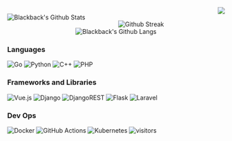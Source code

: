 <img align='right' src='https://github.com/Blackbackofficial/Blackbackofficial/raw/main/img/Iam.gif'>

<!--
how to make this gif ?

I made my with vue 
Then i recorded my screen to gif on Mac with Quicktime and https://gist.github.com/tskaggs/6394639
-->

<div style="float: left; width: 49%; padding: 15px 0px 0px 0px;">
    <img style="padding 10px;" alt="Blackback's Github Stats" src="https://github-readme-stats.vercel.app/api?username=Blackbackofficial&show_icons=true&theme=material-palenight"/>
</div>
<div style="float: right; width: 49%; padding: 15px 0px 0px 0px;">
    <img alt="Github Streak" src="http://github-readme-streak-stats.herokuapp.com?user=Blackbackofficial&theme=material-palenight"/>
</div>

<div style="padding: 0px 0px 0px;">
    <p align="center" style="margin-left: auto;margin-right: auto; width: 48%;"><img alt="Blackback's Github Langs" src="https://github-readme-stats.vercel.app/api/top-langs/?username=Blackbackofficial&hide_border=false&layout=compact&theme=material-palenight"/></p>
</div>


### Languages

![Go](https://img.shields.io/badge/go-%2300ADD8.svg?&style=for-the-badge&logo=go&logoColor=white)
![Python](https://img.shields.io/badge/python-%2314354C.svg?&style=for-the-badge&logo=python&logoColor=white)
![C++](https://img.shields.io/badge/c++-%2300599C.svg?&style=for-the-badge&logo=c%2B%2B&ogoColor=white)
![PHP](https://img.shields.io/badge/php-%23777BB4.svg?style=for-the-badge&logo=php&logoColor=white)

### Frameworks and Libraries

![Vue.js](https://img.shields.io/badge/vuejs-%2335495e.svg?style=for-the-badge&logo=vuedotjs&logoColor=%234FC08D)
![Django](https://img.shields.io/badge/django-%23092E20.svg?style=for-the-badge&logo=django&logoColor=white)
![DjangoREST](https://img.shields.io/badge/DJANGO-REST-ff1709?style=for-the-badge&logo=django&logoColor=white&color=ff1709&labelColor=gray)
![Flask](https://img.shields.io/badge/flask-%23000.svg?style=for-the-badge&logo=flask&logoColor=white)
![Laravel](https://img.shields.io/badge/laravel-%23FF2D20.svg?style=for-the-badge&logo=laravel&logoColor=white)


### Dev Ops

![Docker](https://img.shields.io/badge/docker-%230db7ed.svg?&style=for-the-badge&logo=docker&logoColor=white)
![GitHub Actions](https://img.shields.io/badge/github%20actions-%232671E5.svg?&style=for-the-badge&logo=github-actions&logoColor=white)
![Kubernetes](https://img.shields.io/badge/kubernetes-%23326ce5.svg?style=for-the-badge&logo=kubernetes&logoColor=white)
![visitors](https://visitor-badge.glitch.me/badge?page_id=Blackbackofficial)
